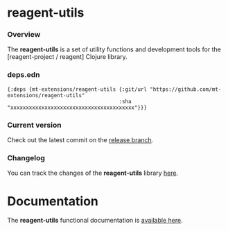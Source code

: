 
# reagent-utils

### Overview

The <strong>reagent-utils</strong> is a set of utility functions and development tools for the [reagent-project / reagent] Clojure library.

### deps.edn

```
{:deps {mt-extensions/reagent-utils {:git/url "https://github.com/mt-extensions/reagent-utils"
                                    :sha     "xxxxxxxxxxxxxxxxxxxxxxxxxxxxxxxxxxxxxxxx"}}}
```

### Current version

Check out the latest commit on the [release branch](https://github.com/mt-extensions/reagent-utils/tree/release).

### Changelog

You can track the changes of the <strong>reagent-utils</strong> library [here](CHANGES.md).

# Documentation

The <strong>reagent-utils</strong> functional documentation is [available here](https://mt-extensions.github.io/reagent-utils).
